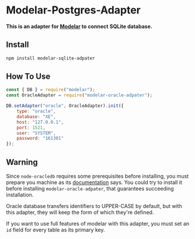 # Modelar-Postgres-Adapter

**This is an adapter for [Modelar](http://modelar.hyurl.com) to connect**
**SQLite database.**

## Install

```sh
npm install modelar-sqlite-adpater
```

## How To Use

```javascript
const { DB } = require("modelar");
const OracleAdapter = require("modelar-oracle-adpater");

DB.setAdapter("oracle", OracleAdapter).init({
    type: "oracle",
    database: "XE",
    host: "127.0.0.1",
    port: 1521,
    user: "SYSTEM",
    password: "161301"
});
```

## Warning

Since `node-oracledb` requires some prerequisites before installing, you must 
prepare you machine as its
[documentation](https://github.com/oracle/node-oracledb/blob/master/INSTALL.md)
says. You could try to install it before installing `modelar-oracle-adpater`, 
that guarantees succeeding installation.

Oracle database transfers identifiers to UPPER-CASE by default, but with this 
adapter, they will keep the form of which they're defined.

If you want to use full features of modelar with this adapter, you must set an
`id` field for every table as its primary key.